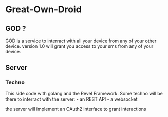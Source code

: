 # Great-Own-Droid

## GOD ?

GOD is a service to interract with all your device from any of your other device.
	version 1.0 will grant you access to your sms from any of your device.

## Server

### Techno

This side code with golang and the Revel Framework.
Some techno will be there to interract with the server:
	- an REST API
	- a websocket

the server will implement an OAuth2 interface to grant interactions
